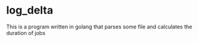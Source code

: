 # log_delta
This is a program written in golang that parses some file and calculates the duration of jobs
